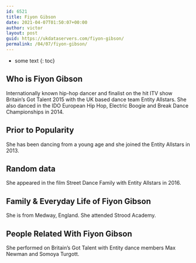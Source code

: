 ```yaml
---
id: 6521
title: Fiyon Gibson
date: 2021-04-07T01:50:07+00:00
author: victor
layout: post
guid: https://ukdataservers.com/fiyon-gibson/
permalink: /04/07/fiyon-gibson/
---
```


* some text
{: toc}


## Who is Fiyon Gibson



Internationally known hip-hop dancer and finalist on the hit ITV show Britain&#8217;s Got Talent 2015 with the UK based dance team Entity Allstars. She also danced in the IDO European Hip Hop, Electric Boogie and Break Dance Championships in 2014.

                
                
                
## Prior to Popularity



She has been dancing from a young age and she joined the Entity Allstars in 2013.

                
                
                
## Random data



She appeared in the film Street Dance Family with Entity Allstars in 2016.

                
                
                
## Family & Everyday Life of Fiyon Gibson



She is from Medway, England. She attended Strood Academy.

                
                
                
## People Related With Fiyon Gibson



She performed on Britain&#8217;s Got Talent with Entity dance members Max Newman and Somoya Turgott.

                
              
            
          
          
          